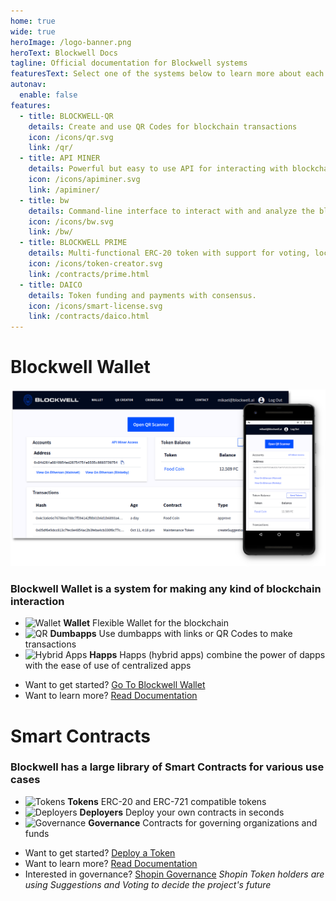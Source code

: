 ```yaml
---
home: true
wide: true
heroImage: /logo-banner.png
heroText: Blockwell Docs
tagline: Official documentation for Blockwell systems
featuresText: Select one of the systems below to learn more about each one, or use the main navigation.
autonav:
  enable: false
features:
  - title: BLOCKWELL-QR
    details: Create and use QR Codes for blockchain transactions
    icon: /icons/qr.svg
    link: /qr/
  - title: API MINER
    details: Powerful but easy to use API for interacting with blockchains.
    icon: /icons/apiminer.svg
    link: /apiminer/
  - title: bw
    details: Command-line interface to interact with and analyze the blockchain.
    icon: /icons/bw.svg
    link: /bw/
  - title: BLOCKWELL PRIME
    details: Multi-functional ERC-20 token with support for voting, locking, cross-chain swaps and more.
    icon: /icons/token-creator.svg
    link: /contracts/prime.html
  - title: DAICO
    details: Token funding and payments with consensus.
    icon: /icons/smart-license.svg
    link: /contracts/daico.html
---
```


<div class="home-section">
<div class="home-section-inner">

# Blockwell Wallet

<div class="screenshot">

![Blockwell Wallet](./wallet/img/web-wallet-screenshot.png)

</div>

### Blockwell Wallet is a system for making any kind of blockchain interaction

<div class="features">

- ![Wallet](/icons/wallet.svg) **Wallet** Flexible Wallet for the blockchain
- ![QR](/icons/qr.svg) **Dumbapps** Use dumbapps with links or QR Codes to make transactions
- ![Hybrid Apps](/icons/embed-code.svg) **Happs** Happs (hybrid apps) combine the power of dapps with the 
    ease of use of centralized apps
    
</div>
    
<div class="buttons">

- Want to get started? [Go To Blockwell Wallet](https://qr.blockwell.ai)
- Want to learn more? [Read Documentation](wallet/README.md)

</div>

</div></div>

<div class="home-section">
<div class="home-section-inner">

# Smart Contracts

### Blockwell has a large library of Smart Contracts for various use cases

<div class="features">

- ![Tokens](/icons/token-creator.svg) **Tokens** ERC-20 and ERC-721 compatible tokens
- ![Deployers](/icons/embed-code.svg) **Deployers** Deploy your own contracts in seconds 
- ![Governance](/icons/smart-license.svg) **Governance** Contracts for governing organizations and funds
    
</div>
    
<div class="buttons">

- Want to get started? [Deploy a Token](https://qr.blockwell.ai/rks1rq)
- Want to learn more? [Read Documentation](contracts/blockwell-contracts.md)
- Interested in governance? [Shopin Governance](https://vote.blockwell.ai/shopin)
    *Shopin Token holders are using Suggestions and Voting to decide the project's future*

</div>

</div></div>
